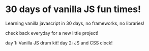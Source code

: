# 30 days of vanilla JS fun times!

Learning vanilla javascript in 30 days, no frameworks, no libraries!

check back everyday for a new little project!

day 1: Vanilla JS drum kit!
day 2: JS and CSS clock!